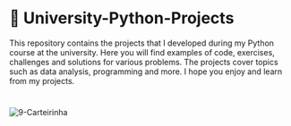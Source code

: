 #  🚀 University-Python-Projects


This repository contains the projects that I developed during my Python course at the university. Here you will find examples of code, exercises, challenges and solutions for various problems. The projects cover topics such as data analysis, programming and more. I hope you enjoy and learn from my projects.

#

![9-Carteirinha](https://github.com/FabianaCampanari/University-Python-Projects/assets/113218619/ca38e868-5167-4ca0-8539-b2190eaf585d)
